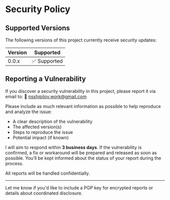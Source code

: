 # Security Policy

## Supported Versions

The following versions of this project currently receive security updates:

| Version | Supported       |
| ------- | --------------- |
| 0.0.x   | ✅ Supported     |

## Reporting a Vulnerability

If you discover a security vulnerability in this project, please report it via email to:
📧 [nsshipilov.work@gmail.com](mailto:nsshipilov.work@gmail.com)

Please include as much relevant information as possible to help reproduce and analyze the issue:

* A clear description of the vulnerability
* The affected version(s)
* Steps to reproduce the issue
* Potential impact (if known)

I will aim to respond within **3 business days**. If the vulnerability is confirmed, a fix or workaround will be prepared and released as soon as possible. You’ll be kept informed about the status of your report during the process.

All reports will be handled confidentially.

---

Let me know if you'd like to include a PGP key for encrypted reports or details about coordinated disclosure.
